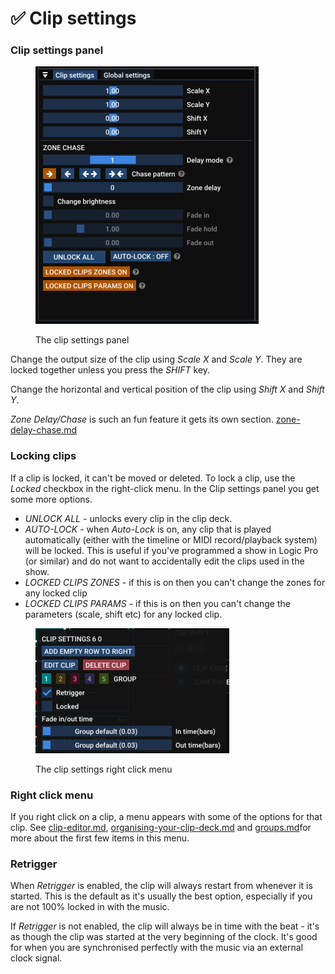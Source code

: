 # ✅ Clip settings

### Clip settings panel

<figure><img src="../../.gitbook/assets/clip-settings-clip-settings-panel" alt="" width="357"><figcaption><p>The clip settings panel</p></figcaption></figure>

Change the output size of the clip using _Scale X_ and _Scale Y_. They are locked together unless you press the _SHIFT_ key.&#x20;

Change the horizontal and vertical position of the clip using _Shift X_ and _Shift Y_.

_Zone Delay/Chase_ is such an fun feature it gets its own section. [zone-delay-chase.md](zone-delay-chase.md "mention")

### Locking clips

If a clip is locked, it can't be moved or deleted. To lock a clip, use the _Locked_ checkbox in the right-click menu. In the Clip settings panel you get some more options.

* _UNLOCK ALL -_ unlocks every clip in the clip deck.&#x20;
* _AUTO-LOCK_ - when _Auto-Lock_ is on, any clip that is played automatically (either with the timeline or MIDI record/playback system) will be locked. This is useful if you've programmed a show in Logic Pro (or similar) and do not want to accidentally edit the clips used in the show.&#x20;
* _LOCKED CLIPS ZONES_ - if this is on then you can't change the zones for any locked clip
* _LOCKED CLIPS PARAMS_ - if this is on then you can't change the parameters (scale, shift etc) for any locked clip.&#x20;

<figure><img src="../../.gitbook/assets/clip-settings-right-click-menu" alt="" width="310"><figcaption><p>The clip settings right click menu</p></figcaption></figure>

### Right click menu

If you right click on a clip, a menu appears with some of the options for that clip. See [clip-editor.md](../../designing-content/clip-editor.md "mention"), [organising-your-clip-deck.md](../../designing-content/organising-your-clip-deck.md "mention") and [groups.md](groups.md "mention")for more about the first few items in this menu.&#x20;

### Retrigger

When _Retrigger_ is enabled, the clip will always restart from whenever it is started. This is the default as it's usually the best option, especially if you are not 100% locked in with the music.&#x20;

If _Retrigger_ is not enabled, the clip will always be in time with the beat - it's as though the clip was started at the very beginning of the clock. It's good for when you are synchronised perfectly with the music via an external clock signal. &#x20;



